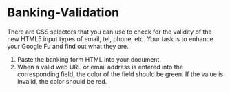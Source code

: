 # Banking-Validation

There are CSS selectors that you can use to check for the validity of the new HTML5 input types of email, tel, phone, etc. Your task is to enhance your Google Fu and find out what they are.

1. Paste the banking form HTML into your document.
2. When a valid web URL or email address is entered into the corresponding field, the color of the field should be green. If the value is invalid, the color should be red.